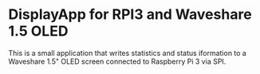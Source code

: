 # DisplayApp for RPI3 and Waveshare 1.5 OLED
This is a small application that writes statistics and status iformation to
a Waveshare 1.5" OLED screen connected to Raspberry Pi 3 via SPI.
